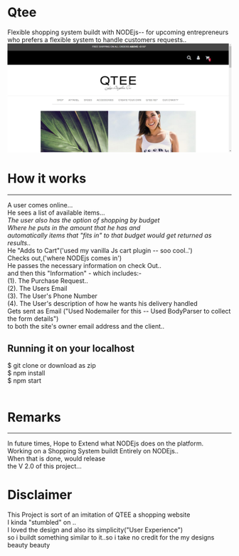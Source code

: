 # Qtee
Flexible shopping system buildt with NODEjs-- for upcoming entrepreneurs<br/>
who prefers a flexible system to handle customers requests..
<img src="./assets/img/qtee.JPG" width="888px">
<h1>How it works</h1><hr/>
A user comes online...<br/>
He sees a list of available items...<br/>
<i>The user also has the option of shopping by budget<br/>
Where he puts in the amount that he has and <br/>
automatically items that "fits in" to that budget would get returned as results..
</i><br/>
He "Adds to Cart"('used my vanilla Js cart plugin -- soo cool..')<br/>
Checks out,('where NODEjs comes in')<br/>
He passes the necessary information on check Out..<br/>
and then this "Information" - which includes:-<br/>
(1). The Purchase Request..<br/>
(2). The Users Email<br/>
(3). The User's Phone Number<br/>
(4). The User's description of how he wants his delivery handled<br/>
Gets sent as Email ("Used Nodemailer for this -- Used BodyParser to collect the form details")<br/>
to both the site's owner email address and the client..<br/>

<h2>Running it on your localhost</h2>
$ git clone or download as zip<br/>
$ npm install<br/>
$ npm start

<br/>
<br/>
<h1>Remarks</h1><hr/>
In future times, Hope to Extend what NODEjs does on the platform.<br/>
Working on a Shopping System buildt Entirely on NODEjs..<br/>
When that is done, would release<br/>
the V 2.0 of this project...

<h1>Disclaimer</h1>
This Project is sort of an imitation of QTEE a shopping website<br/>
I kinda "stumbled" on ..<br/>
I loved the design and also its simplicity("User Experience")<br/>
so  i buildt something similar to it..so i take no credit for the my designs beauty beauty<br/>
